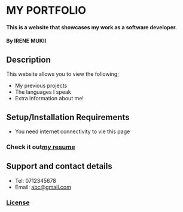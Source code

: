 # MY PORTFOLIO
#### This is a website that showcases my work as a software developer.

#### By **IRENE MUKII**
## Description
This website allows you to view the following;
* My previous projects
* The languages I speak
* Extra information about me!
## Setup/Installation Requirements
* You need internet connectivity to vie this page
### Check it out[my resume](https://irene-mukii.github.io/wk1-portfolio/ )



## Support and contact details
* Tel: 0712345678
* Email: abc@gmail.com 

### [License](./LICENSE)

  